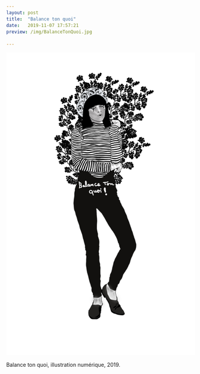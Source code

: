 ```yaml
---
layout: post
title:  "Balance ton quoi"
date:   2019-11-07 17:57:21
preview: /img/BalanceTonQuoi.jpg

---
```


![Picture 1](/img/BalanceTonQuoi.jpg) 


Balance ton quoi, illustration numérique, 2019.
